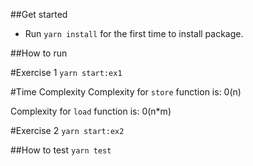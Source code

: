 ##Get started
* Run `yarn install` for the first time to install package.

##How to run

#Exercise 1
`yarn start:ex1`

#Time Complexity
Complexity for `store` function is: 0(n)

Complexity for `load` function is: 0(n*m)

#Exercise 2
`yarn start:ex2`

##How to test
`yarn test`